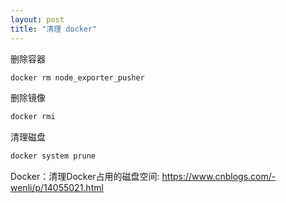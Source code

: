 ```yaml
---
layout: post
title: "清理 docker"
---
```


删除容器

```bash
docker rm node_exporter_pusher
```

删除镜像

```bash
docker rmi
```

清理磁盘

```bash
docker system prune
```

Docker：清理Docker占用的磁盘空间: <https://www.cnblogs.com/-wenli/p/14055021.html>
